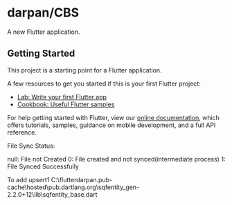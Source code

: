 # darpan/CBS

A new Flutter application.

## Getting Started

This project is a starting point for a Flutter application.

A few resources to get you started if this is your first Flutter project:

- [Lab: Write your first Flutter app](https://flutter.dev/docs/get-started/codelab)
- [Cookbook: Useful Flutter samples](https://flutter.dev/docs/cookbook)

For help getting started with Flutter, view our
[online documentation](https://flutter.dev/docs), which offers tutorials,
samples, guidance on mobile development, and a full API reference.



File Sync Status:

null: File not Created
0: File created and not synced(intermediate process)
1: File Synced Successfully


To add upsert1 
C:\flutterdarpan\.pub-cache\hosted\pub.dartlang.org\sqfentity_gen-2.2.0+12\lib\sqfentity_base.dart
